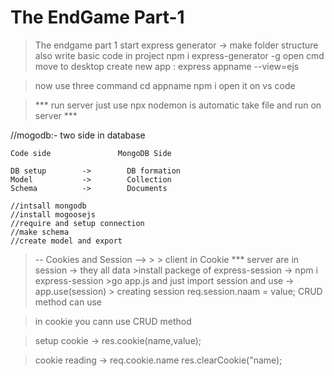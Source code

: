 # The EndGame Part-1


> The endgame part 1 start
> express generator -> make folder structure also write basic code in project
  > npm i express-generator -g
  > open cmd move to desktop
  > create new app :
  > express appname --view=ejs

  > now use three command
  > cd appname
  > npm i
  > open it on vs code

  > ***  run server just use npx nodemon is automatic take file and run on server ***

//mogodb:- 
    two side in database

    Code side               MongoDB Side
    
    DB setup        ->        DB formation
    Model           ->        Collection
    Schema          ->        Documents
<!-- create in routes folder users file -->

    //intsall mongodb
    //install mogoosejs
    //require and setup connection
    //make schema
    //create model and export

> -- Cookies and Session -->
    ><!-- session -->
    > client in Cookie   ***  server are in session  -> they all data
    >install packege of express-session -> npm i express-session
    >go app.js and just import session and use -> app.use(session)
    > creating session req.session.naam = value; CRUD method can use

<!-- Cookie -->
> in cookie you cann use CRUD method

> setup cookie -> res.cookie(name,value);

> cookie reading -> req.cookie.name
res.clearCookie("name);



